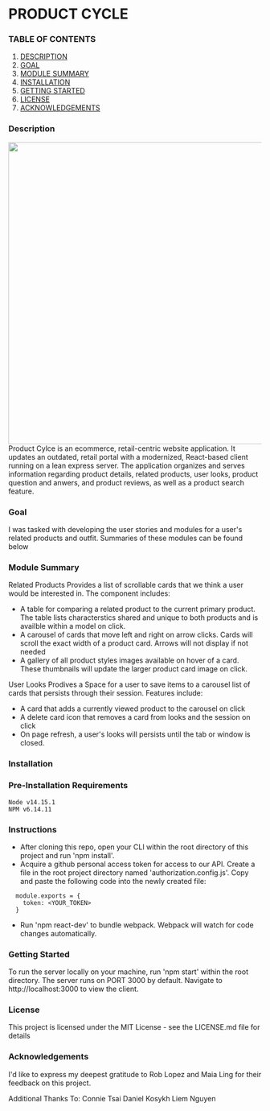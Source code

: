 # PRODUCT CYCLE

### TABLE OF CONTENTS

1. [DESCRIPTION](#description)
2. [GOAL](#goal)
3. [MODULE SUMMARY](#module-summary)
4. [INSTALLATION](#installation)
5. [GETTING STARTED](#getting-started)
6. [LICENSE](#license)
7. [ACKNOWLEDGEMENTS](#acknowledgements)


### Description <a name="description"></a>

<img src="./assets/videos/FEC_gif.gif" width="600" height="auto"/>
  Product Cylce is an ecommerce, retail-centric website application. It updates an outdated, retail portal with a modernized, React-based client running on a lean express server. The application organizes and serves information regarding product details, related products, user looks, product question and anwers, and product reviews, as well as a product search feature.

### Goal  <a name="goal"></a>
  I was tasked with developing the user stories and modules for a user's related products and outfit. Summaries of these modules can be found below

### Module Summary <a name="module-summary"></a>

  Related Products Provides a list of scrollable cards that we think a user would be interested in. The component includes:
  - A table for comparing a related product to the current primary product. The table lists characterstics shared and unique to both products and is availble within a model on click.
  - A carousel of cards that move left and right on arrow clicks. Cards will scroll the exact width of a product card. Arrows will not display if not needed
  - A gallery of all product styles images available on hover of a card. These thumbnails will update the larger product card image on click.

  User Looks Prodives a Space for a user to save items to a carousel list of cards that persists through their session. Features include:
  - A card that adds a currently viewed product to the carousel on click
  - A delete card icon that removes a card from looks and the session on click
  - On page refresh, a user's looks will persists until the tab or window is closed.

### Installation <a name="installation"></a>
### Pre-Installation Requirements
    Node v14.15.1
    NPM v6.14.11
### Instructions
  - After cloning this repo, open your CLI within the root directory of this project and run 'npm install'.
  - Acquire a github personal access token for access to our API. Create a file in the root project directory named 'authorization.config.js'.
  Copy and paste the following code into the newly created file:
  ```
    module.exports = {
      token: <YOUR_TOKEN>
    }
  ```
  - Run 'npm react-dev' to bundle webpack. Webpack will watch for code changes automatically.

### Getting Started <a name="getting-started"></a>
  To run the server locally on your machine, run 'npm start' within the root directory.
  The server runs on PORT 3000 by default. Navigate to http://localhost:3000 to view the client.

### License <a name="license"></a>
  This project is licensed under the MIT License - see the LICENSE.md file for details

### Acknowledgements <a name="acknowledgements"></a>
  I'd like to express my deepest gratitude to Rob Lopez and Maia Ling for their feedback on this project.

  Additional Thanks To:
  Connie Tsai
  Daniel Kosykh
  Liem Nguyen


